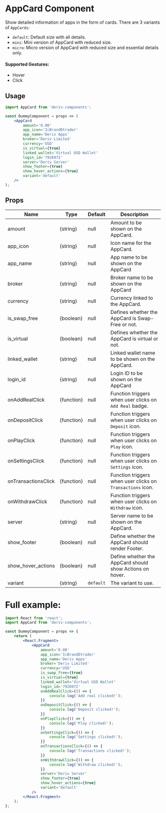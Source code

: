 # AppCard Component

Show detailed information of apps in the form of cards. There are 3 variants of `AppCards`:

-   `default`: Default size with all details.
-   `mini`: Mini version of AppCard with reduced size.
-   `micro`: Micro version of AppCard with reduced size and essential details only.

#### Supported Gestures:

-   Hover
-   Click

## Usage

```jsx
import AppCard from 'deriv-components';

const DummyComponent = props => (
    <AppCard
        amount='0.00'
        app_icon='IcBrandDtrader'
        app_name='Deriv Apps'
        broker='Deriv Limited'
        currency='USD'
        is_virtual={true}
        linked_wallet='Virtual USD Wallet'
        login_id='7926972'
        server='Deriv Server'
        show_footer={true}
        show_hover_actions={true}
        variant='default'
    />
);
```

## Props

| Name                | Type       | Default   | Description                                                |
| ------------------- | ---------- | --------- | ---------------------------------------------------------- |
| amount              | {string}   | null      | Amount to be shown on the AppCard.                         |
| app_icon            | {string}   | null      | Icon name for the AppCard.                                 |
| app_name            | {string}   | null      | App name to be shown on the AppCard                        |
| broker              | {string}   | null      | Broker name to be shown on the AppCard                     |
| currency            | {string}   | null      | Currency linked to the AppCard.                            |
| is_swap_free        | {boolean}  | null      | Defines whether the AppCard is Swap-Free or not.           |
| is_virtual          | {boolean}  | null      | Defines whether the AppCard is virtual or not.             |
| linked_wallet       | {string}   | null      | Linked wallet name to be shown on the AppCard.             |
| login_id            | {string}   | null      | Login ID to be shown on the AppCard                        |
| onAddRealClick      | {function} | null      | Function triggers when user clicks on `Add Real` badge.    |
| onDepositClick      | {function} | null      | Function triggers when user clicks on `Deposit` icon.      |
| onPlayClick         | {function} | null      | Function triggers when user clicks on `Play` icon.         |
| onSettingsClick     | {function} | null      | Function triggers when user clicks on `Settings` icon.     |
| onTransactionsClick | {function} | null      | Function triggers when user clicks on `Transactions` icon. |
| onWithdrawClick     | {function} | null      | Function triggers when user clicks on `Withdraw` icon.     |
| server              | {string}   | null      | Server name to be shown on the AppCard.                    |
| show_footer         | {boolean}  | null      | Define whether the AppCard should render Footer.           |
| show_hover_actions  | {boolean}  | null      | Define whether the AppCard should show Actions on hover.   |
| variant             | {string}   | `default` | The variant to use.                                        |

# Full example:

```jsx
import React from 'react';
import AppCard from 'deriv-components';

const DummyComponent = props => {
    return (
        <React.Fragment>
            <AppCard
                amount='0.00'
                app_icon='IcBrandDtrader'
                app_name='Deriv Apps'
                broker='Deriv Limited'
                currency='USD'
                is_swap_free={true}
                is_virtual={true}
                linked_wallet='Virtual USD Wallet'
                login_id='7926972'
                onAddRealClick={() => {
                    console.log('Add real clicked!');
                }}
                onDepositClick={() => {
                    console.log('Deposit clicked!');
                }}
                onPlayClick={() => {
                    console.log('Play clicked!');
                }}
                onSettingsClick={() => {
                    console.log('Settings clicked!');
                }}
                onTransactionsClick={() => {
                    console.log('Transactions clicked!');
                }}
                onWithdrawClick={() => {
                    console.log('Withdraw clicked!');
                }}
                server='Deriv Server'
                show_footer={true}
                show_hover_actions={true}
                variant='default'
            />
        </React.Fragment>
    );
};
```

